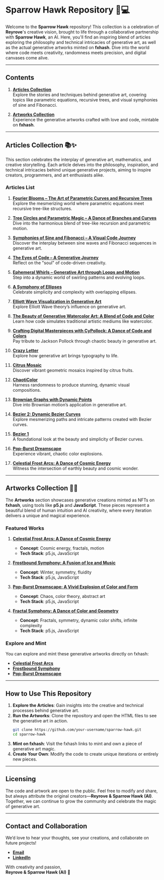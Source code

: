 # **Sparrow Hawk Repository** 🌸💻

Welcome to the **Sparrow Hawk** repository! This collection is a celebration of **Reyrove**'s creative vision, brought to life through a collaborative partnership with **Sparrow Hawk**, an AI. Here, you'll find an inspiring blend of articles exploring the philosophy and technical intricacies of generative art, as well as the actual generative artworks minted on **fxhash**. Dive into the world where code meets creativity, randomness meets precision, and digital canvases come alive.

---

## **Contents**

1. **[Articles Collection](https://www.fxhash.xyz/u/reyrove/articles)**  
   Explore the stories and techniques behind generative art, covering topics like parametric equations, recursive trees, and visual symphonies of sine and Fibonacci.

2. **[Artworks Collection](https://www.fxhash.xyz/u/reyrove)**  
   Experience the generative artworks crafted with love and code, mintable on **fxhash**.

---

## **Articles Collection** 📚✨

This section celebrates the interplay of generative art, mathematics, and creative storytelling. Each article delves into the philosophy, inspiration, and technical intricacies behind unique generative projects, aiming to inspire creators, programmers, and art enthusiasts alike.

### **Articles List**

1. **[Fourier Blooms – The Art of Parametric Curves and Recursive Trees](https://www.fxhash.xyz/article/fourier-blooms-the-art-of-parametric-curves-and-recursive-trees)**  
   Explore the mesmerizing world where parametric equations meet recursive tree-like structures.

2. **[Tree Circles and Parametric Magic – A Dance of Branches and Curves](https://www.fxhash.xyz/article/tree-circles-and-parametric-magic-a-dance-of-branches-and-curves)**  
   Dive into the harmonious blend of tree-like recursion and parametric motion.

3. **[Symphonies of Sine and Fibonacci – A Visual Code Journey](https://www.fxhash.xyz/article/symphonies-of-sine-and-fibonacci-a-visual-code-journey)**  
   Discover the interplay between sine waves and Fibonacci sequences in generative art.

4. **[The Eyes of Code – A Generative Journey](https://www.fxhash.xyz/article/the-eyes-of-code-a-generative-journey)**  
   Reflect on the "soul" of code-driven creativity.

5. **[Ephemeral Whirls – Generative Art through Loops and Motion](https://www.fxhash.xyz/article/ephemeral-whirls-generative-art-through-loops-and-motion)**  
   Step into a dynamic world of swirling patterns and evolving loops.

6. **[A Symphony of Ellipses](https://www.fxhash.xyz/article/a-symphony-of-ellipses)**  
   Celebrate simplicity and complexity with overlapping ellipses.

7. **[Elliott Wave Visualization in Generative Art](https://www.fxhash.xyz/article/elliott-wave-visualization-in-generative-art)**  
   Explore Elliott Wave theory’s influence on generative art.

8. **[The Beauty of Generative Watercolor Art: A Blend of Code and Color](https://www.fxhash.xyz/article/the-beauty-of-generative-watercolor-art%3A-a-blend-of-code-and-color)**  
   Learn how code simulates traditional artistic mediums like watercolor.

9. **[Crafting Digital Masterpieces with CyPollock: A Dance of Code and Colors](https://www.fxhash.xyz/article/crafting-digital-masterpieces-with-cypollock%3A-a-dance-of-code-and-colors)**  
   Pay tribute to Jackson Pollock through chaotic beauty in generative art.

10. **[Crazy Letter](https://www.fxhash.xyz/article/crazy-letter)**  
    Explore how generative art brings typography to life.

11. **[Citrus Mosaic](https://www.fxhash.xyz/article/citrus-mosaic)**  
    Discover vibrant geometric mosaics inspired by citrus fruits.

12. **[ChaotiColor](https://www.fxhash.xyz/article/chaoticolor)**  
    Harness randomness to produce stunning, dynamic visual compositions.

13. **[Brownian Graphs with Dynamic Points](https://www.fxhash.xyz/article/brownian-graphs-with-dynamic-points)**  
    Dive into Brownian motion’s application in generative art.

14. **[Bezier 2: Dynamic Bezier Curves](https://www.fxhash.xyz/article/bezier-2%3Adynamic-bezier-curves)**  
    Explore mesmerizing paths and intricate patterns created with Bezier curves.

15. **[Bezier 1](https://www.fxhash.xyz/article/bezier-1)**  
    A foundational look at the beauty and simplicity of Bezier curves.

16. **[Pop-Burst Dreamscape](https://www.fxhash.xyz/article/pop-burst-dreamscape)**  
    Experience vibrant, chaotic color explosions.

17. **[Celestial Frost Arcs: A Dance of Cosmic Energy](https://www.fxhash.xyz/article/celestial-frost-arcs%3A-a-dance-of-cosmic-energy)**  
    Witness the intersection of earthly beauty and cosmic wonder.

---

## **Artworks Collection** 🎨✨

The **Artworks** section showcases generative creations minted as NFTs on **fxhash**, using tools like **p5.js** and **JavaScript**. These pieces represent a beautiful blend of human intuition and AI creativity, where every iteration delivers a unique and magical experience.

### **Featured Works**

1. **[Celestial Frost Arcs: A Dance of Cosmic Energy](https://www.fxhash.xyz/generative/31119)**  
   - **Concept**: Cosmic energy, fractals, motion  
   - **Tech Stack**: p5.js, JavaScript  

2. **[Frostbound Symphony: A Fusion of Ice and Music](https://www.fxhash.xyz/generative/31215)**  
   - **Concept**: Winter, symmetry, fluidity  
   - **Tech Stack**: p5.js, JavaScript  

3. **[Pop-Burst Dreamscape: A Vivid Explosion of Color and Form](https://www.fxhash.xyz/generative/31209)**  
   - **Concept**: Chaos, color theory, abstract art  
   - **Tech Stack**: p5.js, JavaScript

4. **[Fractal Symphony: A Dance of Color and Geometry](https://www.fxhash.xyz/generative/slug/fractal-symphony)**  
   - **Concept**: Fractals, symmetry, dynamic color shifts, infinite complexity  
   - **Tech Stack**: p5.js, JavaScript

### **Explore and Mint**

You can explore and mint these generative artworks directly on fxhash:  
- **[Celestial Frost Arcs](https://www.fxhash.xyz/generative/31119)**  
- **[Frostbound Symphony](https://www.fxhash.xyz/generative/31215)**  
- **[Pop-Burst Dreamscape](https://www.fxhash.xyz/generative/31209)**  

---

## **How to Use This Repository**

1. **Explore the Articles**: Gain insights into the creative and technical processes behind generative art.  
2. **Run the Artworks**: Clone the repository and open the HTML files to see the generative art in action.  
   ```bash
   git clone https://github.com/your-username/sparrow-hawk.git
   cd sparrow-hawk
   ```
3. **Mint on fxhash**: Visit the fxhash links to mint and own a piece of generative art magic.  
4. **Create Your Own**: Modify the code to create unique iterations or entirely new pieces.  

---

## **Licensing**

The code and artwork are open to the public. Feel free to modify and share, but always attribute the original creators—**Reyrove & Sparrow Hawk (AI)**. Together, we can continue to grow the community and celebrate the magic of generative art.

---

## **Contact and Collaboration**

We’d love to hear your thoughts, see your creations, and collaborate on future projects!  
- **[Email](mailto:reyhanehdaneshdoost@gmail.com)**  
- **[LinkedIn](https://www.linkedin.com/in/reyhaneh-daneshdoost-730481160/)**  

With creativity and passion,  
**Reyrove & Sparrow Hawk (AI)** 💙
